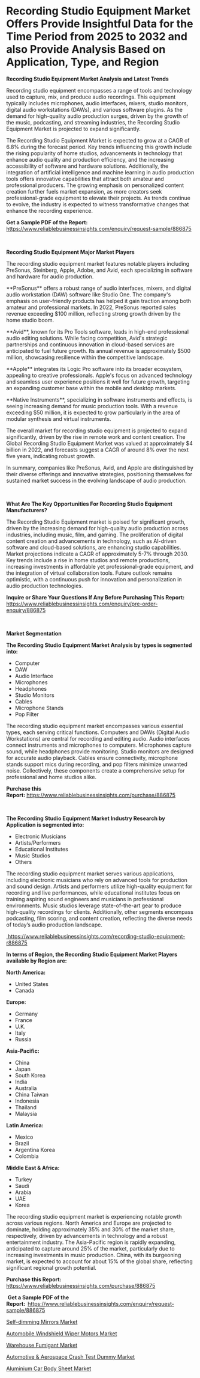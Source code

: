 <p><h1>Recording Studio Equipment Market Offers Provide Insightful Data for the Time Period from 2025 to 2032 and also Provide Analysis Based on Application, Type, and Region</h1></p><p><strong>Recording Studio Equipment Market Analysis and Latest Trends</strong></p>
<p><p>Recording studio equipment encompasses a range of tools and technology used to capture, mix, and produce audio recordings. This equipment typically includes microphones, audio interfaces, mixers, studio monitors, digital audio workstations (DAWs), and various software plugins. As the demand for high-quality audio production surges, driven by the growth of the music, podcasting, and streaming industries, the Recording Studio Equipment Market is projected to expand significantly.</p><p>The Recording Studio Equipment Market is expected to grow at a CAGR of 6.8% during the forecast period. Key trends influencing this growth include the rising popularity of home studios, advancements in technology that enhance audio quality and production efficiency, and the increasing accessibility of software and hardware solutions. Additionally, the integration of artificial intelligence and machine learning in audio production tools offers innovative capabilities that attract both amateur and professional producers. The growing emphasis on personalized content creation further fuels market expansion, as more creators seek professional-grade equipment to elevate their projects. As trends continue to evolve, the industry is expected to witness transformative changes that enhance the recording experience.</p></p>
<p><strong>Get a Sample PDF of the Report:&nbsp;</strong> <a href="https://www.reliablebusinessinsights.com/enquiry/request-sample/886875?utm_campaign=2174&utm_medium=2&utm_source=Github&utm_content=ia&utm_term=06022025&utm_id=recording-studio-equipment">https://www.reliablebusinessinsights.com/enquiry/request-sample/886875</a></p>
<p>&nbsp;</p>
<p><strong>Recording Studio Equipment Major Market Players</strong></p>
<p><p>The recording studio equipment market features notable players including PreSonus, Steinberg, Apple, Adobe, and Avid, each specializing in software and hardware for audio production. </p><p>**PreSonus** offers a robust range of audio interfaces, mixers, and digital audio workstation (DAW) software like Studio One. The company's emphasis on user-friendly products has helped it gain traction among both amateur and professional markets. In 2022, PreSonus reported sales revenue exceeding $100 million, reflecting strong growth driven by the home studio boom.</p><p>**Avid**, known for its Pro Tools software, leads in high-end professional audio editing solutions. While facing competition, Avid's strategic partnerships and continuous innovation in cloud-based services are anticipated to fuel future growth. Its annual revenue is approximately $500 million, showcasing resilience within the competitive landscape.</p><p>**Apple** integrates its Logic Pro software into its broader ecosystem, appealing to creative professionals. Apple's focus on advanced technology and seamless user experience positions it well for future growth, targeting an expanding customer base within the mobile and desktop markets.</p><p>**Native Instruments**, specializing in software instruments and effects, is seeing increasing demand for music production tools. With a revenue exceeding $50 million, it is expected to grow particularly in the area of modular synthesis and virtual instruments.</p><p>The overall market for recording studio equipment is projected to expand significantly, driven by the rise in remote work and content creation. The Global Recording Studio Equipment Market was valued at approximately $4 billion in 2022, and forecasts suggest a CAGR of around 8% over the next five years, indicating robust growth.</p><p>In summary, companies like PreSonus, Avid, and Apple are distinguished by their diverse offerings and innovative strategies, positioning themselves for sustained market success in the evolving landscape of audio production.</p></p>
<p>&nbsp;</p>
<p><strong>What Are The Key Opportunities For Recording Studio Equipment Manufacturers?</strong></p>
<p><p>The Recording Studio Equipment market is poised for significant growth, driven by the increasing demand for high-quality audio production across industries, including music, film, and gaming. The proliferation of digital content creation and advancements in technology, such as AI-driven software and cloud-based solutions, are enhancing studio capabilities. Market projections indicate a CAGR of approximately 5-7% through 2030. Key trends include a rise in home studios and remote productions, increasing investments in affordable yet professional-grade equipment, and the integration of virtual collaboration tools. Future outlook remains optimistic, with a continuous push for innovation and personalization in audio production technologies.</p></p>
<p><strong>Inquire or Share Your Questions If Any Before Purchasing This Report:</strong> <a href="https://www.reliablebusinessinsights.com/enquiry/pre-order-enquiry/886875?utm_campaign=2174&utm_medium=2&utm_source=Github&utm_content=ia&utm_term=06022025&utm_id=recording-studio-equipment">https://www.reliablebusinessinsights.com/enquiry/pre-order-enquiry/886875</a></p>
<p>&nbsp;</p>
<p><strong>Market Segmentation</strong></p>
<p><strong>The Recording Studio Equipment Market Analysis by types is segmented into:</strong></p>
<p><ul><li>Computer</li><li>DAW</li><li>Audio Interface</li><li>Microphones</li><li>Headphones</li><li>Studio Monitors</li><li>Cables</li><li>Microphone Stands</li><li>Pop Filter</li></ul></p>
<p><p>The recording studio equipment market encompasses various essential types, each serving critical functions. Computers and DAWs (Digital Audio Workstations) are central for recording and editing audio. Audio interfaces connect instruments and microphones to computers. Microphones capture sound, while headphones provide monitoring. Studio monitors are designed for accurate audio playback. Cables ensure connectivity, microphone stands support mics during recording, and pop filters minimize unwanted noise. Collectively, these components create a comprehensive setup for professional and home studios alike.</p></p>
<p><strong>Purchase this Report:&nbsp;</strong><a href="https://www.reliablebusinessinsights.com/purchase/886875?utm_campaign=2174&utm_medium=2&utm_source=Github&utm_content=ia&utm_term=06022025&utm_id=recording-studio-equipment">https://www.reliablebusinessinsights.com/purchase/886875</a></p>
<p>&nbsp;</p>
<p><strong>The Recording Studio Equipment Market Industry Research by Application is segmented into:</strong></p>
<p><ul><li>Electronic Musicians</li><li>Artists/Performers</li><li>Educational Institutes</li><li>Music Studios</li><li>Others</li></ul></p>
<p><p>The recording studio equipment market serves various applications, including electronic musicians who rely on advanced tools for production and sound design. Artists and performers utilize high-quality equipment for recording and live performances, while educational institutes focus on training aspiring sound engineers and musicians in professional environments. Music studios leverage state-of-the-art gear to produce high-quality recordings for clients. Additionally, other segments encompass podcasting, film scoring, and content creation, reflecting the diverse needs of today’s audio production landscape.</p></p>
<p><a href="https://www.reliablebusinessinsights.com/recording-studio-equipment-r886875?utm_campaign=2174&utm_medium=2&utm_source=Github&utm_content=ia&utm_term=06022025&utm_id=recording-studio-equipment">&nbsp;https://www.reliablebusinessinsights.com/recording-studio-equipment-r886875</a></p>
<p><strong>In terms of Region, the Recording Studio Equipment Market Players available by Region are:</strong></p>
<p>
    <p> <strong> North America: </strong>
        <ul>
            <li>United States</li>
            <li>Canada</li>
        </ul>
        </p> 
    <p> <strong> Europe: </strong>
        <ul>
            <li>Germany</li>
            <li>France</li>
            <li>U.K.</li>
            <li>Italy</li>
            <li>Russia</li>
        </ul>
        </p> 
    <p> <strong> Asia-Pacific: </strong>
        <ul>
            <li>China</li>
            <li>Japan</li>
            <li>South Korea</li>
            <li>India</li>
            <li>Australia</li>
            <li>China Taiwan</li>
            <li>Indonesia</li>
            <li>Thailand</li>
            <li>Malaysia</li>
        </ul>
        </p> 
    <p> <strong> Latin America: </strong>
        <ul>
            <li>Mexico</li>
            <li>Brazil</li>
            <li>Argentina Korea</li>
            <li>Colombia</li>
        </ul>
        </p> 
    <p> <strong> Middle East & Africa: </strong>
        <ul>
            <li>Turkey</li>
            <li>Saudi</li>
            <li>Arabia</li>
            <li>UAE</li>
            <li>Korea</li>
        </ul>
    </p>
    </p>
<p><p>The recording studio equipment market is experiencing notable growth across various regions. North America and Europe are projected to dominate, holding approximately 35% and 30% of the market share, respectively, driven by advancements in technology and a robust entertainment industry. The Asia-Pacific region is rapidly expanding, anticipated to capture around 25% of the market, particularly due to increasing investments in music production. China, with its burgeoning market, is expected to account for about 15% of the global share, reflecting significant regional growth potential.</p></p>
<p><strong>Purchase this Report: </strong><a href="https://www.reliablebusinessinsights.com/purchase/886875?utm_campaign=2174&utm_medium=2&utm_source=Github&utm_content=ia&utm_term=06022025&utm_id=recording-studio-equipment">https://www.reliablebusinessinsights.com/purchase/886875</a></p>
<p>&nbsp;<strong>Get a Sample PDF of the Report:&nbsp;&nbsp;</strong><a href="https://www.reliablebusinessinsights.com/enquiry/request-sample/886875?utm_campaign=2174&utm_medium=2&utm_source=Github&utm_content=ia&utm_term=06022025&utm_id=recording-studio-equipment">https://www.reliablebusinessinsights.com/enquiry/request-sample/886875</a></p>
<p><strong></strong></p>
<p><p><a href="https://www.linkedin.com/pulse/finding-growth-prospectsaided-through-self-dimming-mirrors-xhphe?utm_campaign=2174&utm_medium=2&utm_source=Github&utm_content=ia&utm_term=06022025&utm_id=recording-studio-equipment">Self-dimming Mirrors Market</a></p><p><a href="https://www.linkedin.com/pulse/global-automobile-windshield-wiper-motors-market-study-2025-2032-ii05e?utm_campaign=2174&utm_medium=2&utm_source=Github&utm_content=ia&utm_term=06022025&utm_id=recording-studio-equipment">Automobile Windshield Wiper Motors Market</a></p><p><a href="https://www.linkedin.com/pulse/warehouse-fumigant-market-size-2025-2032-reports-rise-cagr-lk6je?utm_campaign=2174&utm_medium=2&utm_source=Github&utm_content=ia&utm_term=06022025&utm_id=recording-studio-equipment">Warehouse Fumigant Market</a></p><p><a href="https://www.linkedin.com/pulse/automotive-aerospace-crash-test-dummy-market-size-current-egh9c?utm_campaign=2174&utm_medium=2&utm_source=Github&utm_content=ia&utm_term=06022025&utm_id=recording-studio-equipment">Automotive & Aerospace Crash Test Dummy Market</a></p><p><a href="https://www.linkedin.com/pulse/projected-revenue-market-growth-aluminium-car-body-sheet-wmeqf?utm_campaign=2174&utm_medium=2&utm_source=Github&utm_content=ia&utm_term=06022025&utm_id=recording-studio-equipment">Aluminium Car Body Sheet Market</a></p></p>